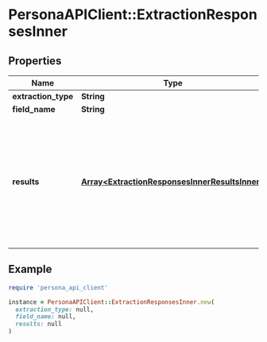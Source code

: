 # PersonaAPIClient::ExtractionResponsesInner

## Properties

| Name | Type | Description | Notes |
| ---- | ---- | ----------- | ----- |
| **extraction_type** | **String** |  | [optional] |
| **field_name** | **String** |  | [optional] |
| **results** | [**Array&lt;ExtractionResponsesInnerResultsInner&gt;**](ExtractionResponsesInnerResultsInner.md) | A list of objects containing the actual value extracted and additional information relevant to the extraction result. | [optional] |

## Example

```ruby
require 'persona_api_client'

instance = PersonaAPIClient::ExtractionResponsesInner.new(
  extraction_type: null,
  field_name: null,
  results: null
)
```

